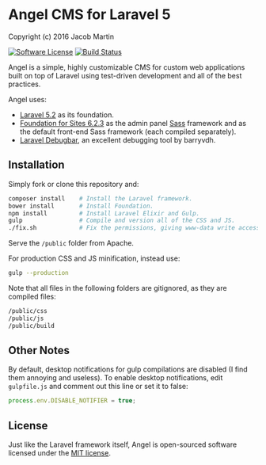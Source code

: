# Angel CMS for Laravel 5
Copyright (c) 2016 Jacob Martin

[![Software License](https://img.shields.io/badge/license-MIT-brightgreen.svg)](http://opensource.org/licenses/MIT)
[![Build Status](https://travis-ci.org/JVMartin/angel5.svg?branch=master)](https://travis-ci.org/JVMartin/angel5)


Angel is a simple, highly customizable CMS for custom web applications built on top of Laravel using
test-driven development and all of the best practices.

Angel uses:
* [Laravel 5.2](https://laravel.com/docs/5.2) as its foundation.
* [Foundation for Sites 6.2.3](http://foundation.zurb.com/sites/docs/) as the
  admin panel [Sass](http://sass-lang.com/) framework and as the default
  front-end Sass framework (each compiled separately).
* [Laravel Debugbar](https://github.com/barryvdh/laravel-debugbar), an excellent debugging
  tool by barryvdh.

## Installation
Simply fork or clone this repository and:
```bash
composer install    # Install the Laravel framework.
bower install       # Install Foundation.
npm install         # Install Laravel Elixir and Gulp.
gulp                # Compile and version all of the CSS and JS.
./fix.sh            # Fix the permissions, giving www-data write access to necessary folders.
```

Serve the `/public` folder from Apache.

For production CSS and JS minification, instead use:
```bash
gulp --production
```

Note that all files in the following folders are gitignored, as they are compiled files:
```bash
/public/css
/public/js
/public/build
```

## Other Notes

By default, desktop notifications for gulp compilations are disabled (I find
them annoying and useless).  To enable desktop notifications, edit
`gulpfile.js` and comment out this line or set it to false:
```javascript
process.env.DISABLE_NOTIFIER = true;
```

## License

Just like the Laravel framework itself, Angel is open-sourced software licensed
under the [MIT license](http://opensource.org/licenses/MIT).
